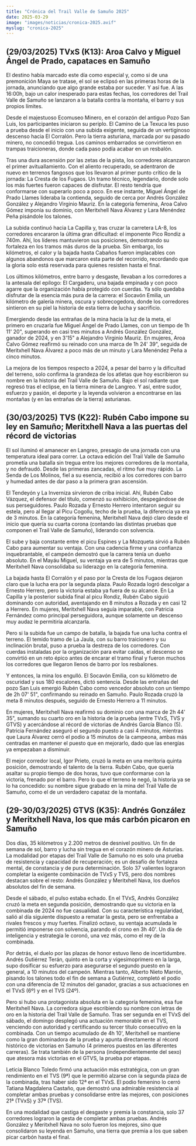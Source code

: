 ```yaml
---
title: "Crónica del Trail Valle de Samuño 2025"
date: 2025-03-29
image: "images/noticias/cronica-2025.avif"
myslug: "cronica-2025"
---
```


<h2>(29/03/2025) TVxS (K13): Aroa Calvo y Miguel Ángel de Prado, capataces en Samuño</h2>

<p>El destino había marcado este día como especial y, como si de una premonición Maya se tratase, el sol se eclipsó en las primeras horas de la jornada, anunciando que algo grande estaba por suceder. Y así fue. A las 16:00h, bajo un calor inesperado para estas fechas, los corredores del Trail Valle de Samuño se lanzaron a la batalla contra la montaña, el barro y sus propios límites.</p>

<p>Desde el majestuoso Ecomuseo Minero, en el corazón del antiguo Pozo San Luis, los participantes iniciaron su periplo. El Camino de La Texuca les puso a prueba desde el inicio con una subida exigente, seguida de un vertiginoso descenso hacia El Corralón. Pero la tierra asturiana, marcada por su pasado minero, no concedió tregua. Los caminos embarrados se convirtieron en trampas traicioneras, donde cada paso podía acabar en un resbalón.</p>

<p>Tras una dura ascensión por las zetas de la pista, los corredores alcanzaron el primer avituallamiento. Con el aliento recuperado, se adentraron de nuevo en terrenos fangosos que los llevaron al primer punto crítico de la jornada: La Cresta de los Fugaos. Un tramo técnico, legendario, donde solo los más fuertes fueron capaces de disfrutar. El resto tendría que conformarse con superarlo poco a poco. En ese instante, Miguel Ángel de Prado Llames lideraba la contienda, seguido de cerca por Andrés González González y Alejandro Virginio Mauriz. En la categoría femenina, Aroa Calvo Gómez imponía su dominio, con Meritxhell Nava Álvarez y Lara Menéndez Peña pisándole los talones.</p>

<p>La subida continuó hacia La Capilla y, tras cruzar la carretera LA-8, los corredores encararon la última gran dificultad: el imponente Pico Rondiz a 740m. Ahí, los líderes mantuvieron sus posiciones, demostrando su fortaleza en los tramos más duros de la prueba. Sin embargo, los kilómetros, el calor y la bajada hasta Cabaños fueron implacables con algunos abandonos que marcaron esta parte del recorrido, recordando que la gloria solo está reservada para quienes resisten hasta el final.</p>

<p>Los últimos kilómetros, entre barro y desgaste, llevaban a los corredores a la antesala del epílogo: El Cargaderu, una bajada empinada y con poco agarre que la organización había protegido con cuerdas. Ya sólo quedaba disfrutar de la esencia más pura de la carrera: el Socavón Emilia, un kilómetro de galería minera, oscura y sobrecogedora, donde los corredores sintieron en su piel la historia de esta tierra de lucha y sacrificio.</p>

<p>Emergiendo desde las entrañas de la mina hacia la luz de la meta, el primero en cruzarla fue Miguel Ángel de Prado Llames, con un tiempo de 1h 11' 20", superando en casi tres minutos a Andrés González González, ganador de 2024, y en 3'15" a Alejandro Virginio Mauriz. En mujeres, Aroa Calvo Gómez reafirmó su reinado con una marca de 1h 24' 39", seguida de Meritxhell Nava Álvarez a poco más de un minuto y Lara Menéndez Peña a cinco minutos.</p>

<p>La mejora de los tiempos respecto a 2024, a pesar del barro y la dificultad del terreno, solo confirma la grandeza de los atletas que hoy escribieron su nombre en la historia del Trail Valle de Samuño. Bajo el sol radiante que regresó tras el eclipse, en la tierra minera de Langreo. Y así, entre sudor, esfuerzo y pasión, el deporte y la leyenda volvieron a encontrarse en las montañas (y en las entrañas de la tierra) asturianas.</p>

<h2>(30/03/2025) TVS (K22): Rubén Cabo impone su ley en Samuño; Meritxhell Nava a las puertas del récord de victorias</h2>

<p>El sol iluminó el amanecer en Langreo, presagio de una jornada con una temperatura ideal para correr. La octava edición del Trail Valle de Samuño prometía una batalla sin tregua entre los mejores corredores de la montaña, y no defraudó. Desde las primeras zancadas, el ritmo fue muy rápido. La Senda de Los Molinos, fiel a su esencia, recibió a los corredores con barro y humedad antes de dar paso a la primera gran ascensión.</p>

<p>El Tendeyón y La Inverniza sirvieron de criba inicial. Ahí, Rubén Cabo Vázquez, el defensor del título, comenzó su exhibición, despegándose de sus perseguidores. Paulo Rozada y Ernesto Herrero intentaron seguir su estela, pero al llegar al Picu Cogollu, techo de la prueba, la diferencia ya era de 3 minutos. En la categoría femenina, Meritxhell Nava dejó claro desde el inicio que quería su cuarta corona (contando las distintas pruebas que componen el Trail Valle de Samuño), liderando con solvencia.</p>

<p>El sube y baja constante entre el picu Espines y La Mozqueta sirvió a  Rubén Cabo para aumentar su ventaja. Con una cadencia firme y una confianza inquebrantable, el campeón demostró que la carrera tenía un dueño absoluto. En el Mayáu Miguel, su ventaja ya era de 5 minutos, mientras que Meritxhell Nava consolidaba su liderazgo en la categoría femenina.</p>

<p>La bajada hasta El Corralón y el paso por la Cresta de los Fugaos dejaron claro que la lucha era por la segunda plaza. Paulo Rozada logró descolgar a Ernesto Herrero, pero la victoria estaba ya fuera de su alcance. En La Capilla y la posterior subida final al picu Rondiz, Rubén Cabo siguió dominando con autoridad, aventajando en 8 minutos a Rozada y en casi 12 a Herrero. En mujeres, Meritxhell Nava seguía imparable, con Patricia Fernández como principal perseguidora, aunque solamente un descenso muy audaz le permitiría alcanzarla.</p>

<p>Pero si la subida fue un campo de batalla, la bajada fue una lucha contra el terreno. El temido tramo de La Jaula, con su barro traicionero y su inclinación brutal, puso a prueba la destreza de los corredores. Con cuerdas instaladas por la organización para evitar caídas, el descenso se convirtió en un reto épico antes de encarar el tramo final y fueron muchos los corredores que llegaron llenos de barro por los resbalones.</p>

<p>Y entonces, la mina los engulló. El Socavón Emilia, con su kilómetro de oscuridad y sus 180 escalones, dictó sentencia. Desde las entrañas del pozo San Luis emergió Rubén Cabo como vencedor absoluto con un tiempo de 2h 07' 51", confirmando su reinado en Samuño. Paulo Rozada cruzó la meta 8 minutos después, seguido de Ernesto Herrero a 11 minutos.</p>

<p>En mujeres, Meritxhell Nava reafirmó su dominio con una marca de 2h 44' 35", sumando su cuarto oro en la historia de la prueba (entre TVxS, TVS y GTVS) y acercándose al récord de victorias de Andrés García Blanco (5). Patricia Fernández aseguró el segundo puesto a casi 4 minutos, mientras que Laura Álvarez cerró el podio a 15 minutos de la campeona, ambas más centradas en mantener el puesto que en mejorarlo, dado que las energías ya empezaban a disminuir.</p>

<p>El mejor corredor local, Igor Prieto, cruzó la meta en una meritoria quinta posición, demostrando el talento de la tierra. Rubén Cabo, que quería asaltar su propio tiempo de dos horas, tuvo que conformarse con la victoria, frenado por el barro. Pero lo que el terreno le negó, la historia ya se lo ha concedido: su nombre sigue grabado en la mina del Trail Valle de Samuño, como el de un verdadero capataz de la montaña.</p>

<h2>(29-30/03/2025) GTVS (K35): Andrés González y Meritxhell Nava, los que más carbón picaron en Samuño</h2>

<p>Dos días, 35 kilómetros y 2.200 metros de desnivel positivo. Un fin de semana de sol, barro y lucha sin tregua en el corazón minero de Asturias. La modalidad por etapas del Trail Valle de Samuño no es solo una prueba de resistencia y capacidad de recuperación; es un desafío de fortaleza mental, de constancia y de pura determinación. Solo 37 valientes lograron completar la exigente combinación de TVxS y TVS, pero dos nombres destacan sobre el resto: Andrés González y Meritxhell Nava, los dueños absolutos del fin de semana.</p>

<p>Desde el sábado, el pulso estaba echado. En el TVxS, Andrés González cruzó la meta en segunda posición, demostrando que su victoria en la combinada de 2024 no fue casualidad. Con su característica regularidad, salió al día siguiente dispuesto a rematar la gesta, pero se enfrentaba a rivales frescos y muy fuertes. Finalizó octavo, su ventaja acumulada le permitió imponerse con solvencia, parando el crono en 3h 40'. Un día de inteligencia y estrategia le coronó, una vez más, como el rey de la combinada.</p>

<p>Por detrás, el duelo por las plazas de honor estuvo lleno de incertidumbre. Andrés Gutiérrez Terán, quinto en la corta y vigesimoprimero en la larga, supo dosificar su esfuerzo para asegurarse el segundo puesto en la general, a 10 minutos del campeón. Mientras tanto, Alberto Nieto Marrón, pisando los talones todo el fin de semana a Gutiérrez, completó el podio con una diferencia de 12 minutos del ganador, gracias a sus actuaciones en el TVxS (6º) y en el TVS (24º).</p>

<p>Pero si hubo una protagonista absoluta en la categoría femenina, esa fue Meritxhell Nava. La corredora sigue escribiendo su nombre con letras de oro en la historia del Trail Valle de Samuño. Tras ser segunda en el TVxS del sábado, el domingo desplegó una actuación memorable en el TVS, venciendo con autoridad y certificando su tercer título consecutivo en la combinada. Con un tiempo acumulado de 4h 10', Meritxhell se mantiene como la gran dominadora de la prueba y apunta directamente al récord histórico de victorias en Samuño (4 primeros puestos en las diferentes carreras). Se trata también de la persona (independientemente del sexo) que atesora más victorias en el GTVS, la prueba por etapas.</p>

<p>Leticia Blanco Toledo firmó una actuación más estratégica, con un gran rendimiento en el TVS (9ª) que le permitió alzarse con la segunda plaza de la combinada, tras haber sido 12ª en el TVxS. El podio femenino lo cerró Tatiana Magdalena Castaño, que demostró una admirable resistencia al completar ambas pruebas y consolidarse entre las mejores, con posiciones 21ª (TVxS) y 37ª (TVS).</p>

<p>En una modalidad que castiga el desgaste y premia la constancia, solo 37 corredores lograron la gesta de completar ambas pruebas. Andrés González y Meritxhell Nava no solo fueron los mejores, sino que consolidaron su leyenda en Samuño, una tierra que premia a los que saben picar carbón hasta el final.</p>